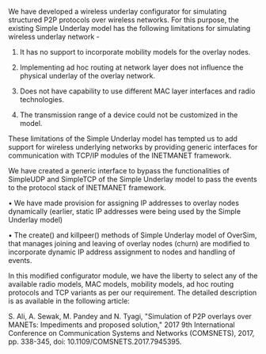 We have developed a wireless underlay configurator for simulating structured P2P protocols over wireless networks. For this purpose, the existing Simple Underlay model has the following limitations for simulating wireless underlay network -

1. It has no support to incorporate mobility models for the overlay nodes.

2. Implementing ad hoc routing at network layer does not influence the physical underlay of the overlay network.

3. Does not have capability to use different MAC layer interfaces and radio technologies.

4. The transmission range of a device could not be customized in the model.

These limitations of the Simple Underlay model has tempted us to add support for wireless underlying networks by providing generic interfaces for communication with TCP/IP modules of the INETMANET framework.

We have created a generic interface to bypass the functionalities of SimpleUDP and SimpleTCP of the Simple Underlay model to pass the events to the protocol stack of INETMANET framework.

• We have made provision for assigning IP addresses to overlay nodes dynamically (earlier, static IP addresses were being used by the Simple Underlay model)

• The create() and killpeer() methods of Simple Underlay model of OverSim, that manages joining and leaving of overlay nodes (churn) are modified to incorporate dynamic IP address assignment to nodes and handling of events.

In this modified configurator module, we have the liberty to select any of the available radio models, MAC models, mobility models, ad hoc routing protocols and TCP variants as per our requirement. The detailed description is as available in the following article:


S. Ali, A. Sewak, M. Pandey and N. Tyagi, "Simulation of P2P overlays over MANETs: Impediments and proposed solution," 2017 9th International Conference on Communication Systems and Networks (COMSNETS), 2017, pp. 338-345, doi: 10.1109/COMSNETS.2017.7945395.
